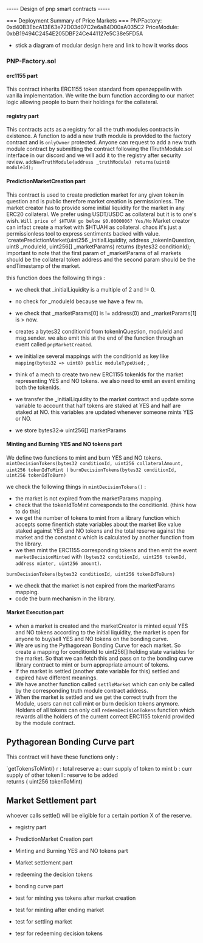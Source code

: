 ----- Design of pnp smart contracts -----

=== Deployment Summary of Price Markets ===
  PNPFactory: 0xd40B3EbcA13E63e72D03d07C2e6a84D00aA035C2
  PriceModule: 0xbB19494C2454E205DBF24Ce441127e5C38e5FD5A




- stick a diagram of modular design here and link to how it works docs
### PNP-Factory.sol
#### erc1155 part
This contract inherits ERC1155 token standard from openzeppelin with vanilla implementation.
We write the burn function according to our market logic allowing people
to burn their holdings for the collateral.

#### registry part
This contracts acts as a registry for all the truth modules contracts in existence.
A function to add a new truth module is provided to the factory contract and is `onlyOwner` protected.
Anyone can request to add a new truth module contract by submitting the contract following the ITruthModule.sol interface in our discord and we will add it to the registry after security review.
`addNewTruthModule(address _truthModule) returns(uint8 moduleId);`

#### PredictionMarketCreation part
This contract is used to create prediction market for any given token in 
question and is public therefore market creation is permissionless.
The market creator has to provide some initial liquidity for the market in
any ERC20 collateral. We prefer using USDT/USDC as collateral but it is to one's wish.
`Will price of $HTUAH go below $0.0000006? Yes/No`
Market creator can infact create a market with $HTUAH as collateral.
chaos
it's just a permissionless tool to express sentiments backed with value.
`createPredictionMarket(uint256 _initialLiquidity, address _tokenInQuestion, uint8 _moduleId, uint256[] _marketParams) returns (bytes32 conditionId);
important to note that the first param of _marketParams of all markets should be the collateral token address and the second param should be the endTimestamp of the market.

this function does the following things : 
- we check that _initialLiquidity is a multiple of 2 and != 0.
- no check for _moduleId because we have a few rn.
- we check that _marketParams[0] is != address(0) and _marketParams[1] is > now.

- creates a bytes32 conditionId from tokenInQuestion, moduleId and msg.sender. we also emit this at the end of the function through an event called `pnpMarketCreated`.
- we initialize several mappings with the conditionId as key like 
`mapping(bytes32 => uint8) public moduleTypeUsed;` , 
- think of a mech to create two new ERC1155 tokenIds for the market representing YES and NO tokens. we also need to emit an event emiting both the tokenIds.
- we transfer the _initialLiquidity to the market contract and update some variable to account that half tokens are staked at YES and half are staked at NO. this variables are updated whenever someone mints YES or NO.
- we store bytes32=> uint256[] marketParams 

#### Minting and Burning YES and NO tokens part
We define two functions to mint and burn YES and NO tokens.
`mintDecisionTokens(bytes32 conditionId,
uint256 collateralAmount,
uint256 tokenIdToMint
)`
`burnDecisionTokens(bytes32 conditionId,
uint256 tokenIdToBurn)`

we check the following things in `mintDecisionTokens()` :
- the market is not expired from the marketParams mapping.
- check that the tokenIdToMint corresponds to the conditionId. (think how to do this)
- we get the number of tokens to mint from a library function which accepts some finentich state variables about the market like value staked against YES and NO tokens and the total reserve against the market and the constant c which is calculated by another function from the library.
- we then mint the ERC1155 corresponding tokens and then emit the event `marketDecisionMinted` with `(bytes32 conditionId, uint256 tokenId, address minter, uint256 amount)`.

`burnDecisionTokens(bytes32 conditionId,
uint256 tokenIdToBurn)`
- we check that the market is not expired from the marketParams mapping.
- code the burn mechanism in the library.

#### Market Execution part
- when a market is created and the marketCreator is minted equal YES and NO tokens according to the initial liquidity,
the market is open for anyone to buy/sell YES and NO tokens on the bonding curve.
- We are using the Pythagorean Bonding Curve for each market. So create a mapping for conditionId to uint256[] 
holding state variables for the market. So that we can fetch this and pass on to the bonding curve library contract to mint or burn appropriate amount of tokens.
- If the market is settled (another state variable for this)
settled and expired have different meanings. 
- We have another function called `settleMarket` which can only be called by the corresponding truth module contract address.
- When the market is settled and we get the correct truth from the Module, users can not call mint or burn decision tokens anymore. Holders of all tokens can only call
`redeemDecisionTokens` function which rewards all the holders of the current correct ERC1155 tokenId provided by the module contract.


## Pythagorean Bonding Curve part
This contract will have these functions only :

`getTokensToMint()
r : total reserve
a : curr supply of token to mint
b : curr supply of other token 
l : reserve to be added  
returns ( uint256 tokenToMint) 


## Market Settlement part
whoever calls settle() will be eligible for a certain portion X of the reserve.


 
- registry part
- PredictionMarket Creation part 
- Minting and Burning YES and NO tokens part
- Market settlement part
- redeeming the decision tokens
- bonding curve part





- test for minting yes tokens after market creation 
- test for minting after ending market
- test for settling market 
- tesr for redeeming decision tokens